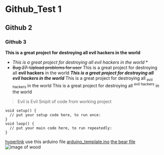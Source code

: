 # Github_Test 1
## Github 2
### Github 3
**This is a great project for destroying all evil hackers in the world**
* *This is a great project for destroying all evil hackers in the world* *
* 
  ~~Bug 27: Upload problems for user~~
This is a great project for destroying all **evil hackers** in the world
***This is a great project for destroying all **evil hackers** in the world***
This is a great project for destroying all <sub>evil hackers</sub> in the world
This is a great project for destroying all <sup>evil hackers</sup> in the world
> Evil is Evil
Snipit of code from working project
```
void setup() {
  // put your setup code here, to run once:
}
void loop() {
  // put your main code here, to run repeatedly:
}
```
[hyperlink](https://pizza.com)
use this arduino file [arduino_template.ino](ardunio_template_2.ino)
[the bear file](bear/file_bear) 
![image of wood](images/wood.jpg)
